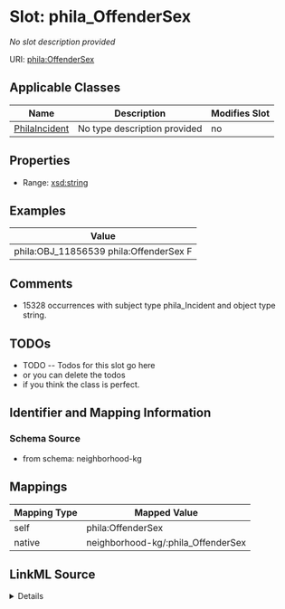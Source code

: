 

# Slot: phila_OffenderSex


_No slot description provided_





URI: [phila:OffenderSex](https://metadata.phila.gov/OffenderSex)



<!-- no inheritance hierarchy -->





## Applicable Classes

| Name | Description | Modifies Slot |
| --- | --- | --- |
| [PhilaIncident](../classes/PhilaIncident.md) | No type description provided |  no  |







## Properties

* Range: [xsd:string](xsd:string)






## Examples

| Value |
| --- |
| phila:OBJ_11856539 phila:OffenderSex F |

## Comments

* 15328 occurrences with subject type phila_Incident and object type string.

## TODOs

* TODO -- Todos for this slot go here
* or you can delete the todos
* if you think the class is perfect.

## Identifier and Mapping Information







### Schema Source


* from schema: neighborhood-kg




## Mappings

| Mapping Type | Mapped Value |
| ---  | ---  |
| self | phila:OffenderSex |
| native | neighborhood-kg/:phila_OffenderSex |




## LinkML Source

<details>
```yaml
name: phila_OffenderSex
description: No slot description provided
todos:
- TODO -- Todos for this slot go here
- or you can delete the todos
- if you think the class is perfect.
comments:
- 15328 occurrences with subject type phila_Incident and object type string.
examples:
- value: phila:OBJ_11856539 phila:OffenderSex F
from_schema: neighborhood-kg
rank: 1000
slot_uri: phila:OffenderSex
alias: phila_OffenderSex
domain_of:
- phila_Incident
range: string

```
</details>